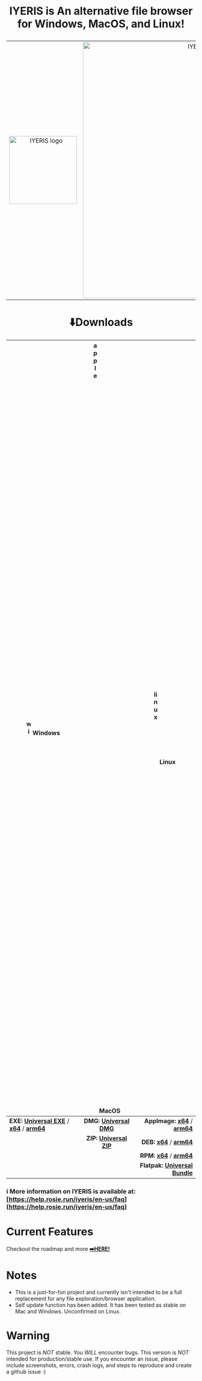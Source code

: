 # <p align="center">IYERIS is An alternative file browser for Windows, MacOS, and Linux!</p>
<div align="center">
  <table>
    <tr>
      <td valign="middle" align="center" width="220">
        <img src="https://tuxedo.rosie.run/assets/iyeris-appicon.png"
             alt="IYERIS logo" width="180" />
      </td>
      <td valign="middle" align="center">
        <img src="https://github.com/user-attachments/assets/8d7ab428-7f92-4501-974c-ede3f9abcfca"
             alt="IYERIS screenshot" width="680" />
      </td>
    </tr>
  </table>
</div>



<h1 align="center">⬇️Downloads</h1>

<div align="center">
  <table>
    <thead>
      <tr>
        <th><img width="12" height="40" alt="windows" src="https://github.com/user-attachments/assets/340d360e-79b1-4c70-bfab-d944085f75df" /> Windows</th>
        <th><img width="12" height="2047" alt="apple" src="https://github.com/user-attachments/assets/42d7e887-4616-4e8c-b1d3-e44e01340f8c" /> MacOS</th>
        <th><img width="12" height="195" alt="linux" src="https://github.com/user-attachments/assets/e0cc4f33-4516-408b-9c5c-be71a3ac316b" /> Linux</th>
      </tr>
    </thead>
    <tbody>
      <tr>
        <td align="left"><strong>EXE:</strong> <strong><a href="https://github.com/BurntToasters/IYERIS/releases/latest/download/IYERIS-Win.exe">Universal EXE</a></strong> / </strong> <strong><a href="https://github.com/BurntToasters/IYERIS/releases/latest/download/IYERIS-Win-x64.exe">x64</a></strong> / <strong><a href="https://github.com/BurntToasters/IYERIS/releases/latest/download/IYERIS-Win-arm64.exe">arm64</a></strong></td>
        <td align="center"><strong>DMG:</strong> <strong><a href="https://github.com/BurntToasters/IYERIS/releases/latest/download/IYERIS-MacOS-universal.dmg">Universal DMG</a></strong></td>
        <td align="right"><strong>AppImage:</strong> <strong><a href="https://github.com/BurntToasters/IYERIS/releases/latest/download/IYERIS-Linux-x86_64.AppImage">x64</a></strong> / <strong><a href="https://github.com/BurntToasters/IYERIS/releases/latest/download/IYERIS-Linux-arm64.AppImage">arm64</a></strong></td>
      </tr>
      <tr>
        <td></td>
        <td align="center"><strong>ZIP:</strong> <strong><a href="https://github.com/BurntToasters/IYERIS/releases/latest/download/IYERIS-MacOS-universal.zip">Universal ZIP</a></strong></td>
        <td align="right"><strong>DEB:</strong> <strong><a href="https://github.com/BurntToasters/IYERIS/releases/latest/download/IYERIS-Linux-amd64.deb">x64</a></strong> / <strong><a href="https://github.com/BurntToasters/IYERIS/releases/latest/download/IYERIS-Linux-arm64.deb">arm64</a></strong></td>
      </tr>
      <tr>
        <td></td>
        <td></td>
        <td align="right"><strong>RPM:</strong> <strong><a href="https://github.com/BurntToasters/IYERIS/releases/latest/download/IYERIS-Linux-x86_64.rpm">x64</a></strong> / <strong><a href="https://github.com/BurntToasters/IYERIS/releases/latest/download/IYERIS-Linux-aarch64.rpm">arm64</a></strong></td>
      </tr>
      <tr>
        <td></td>
        <td></td>
        <td align="right"><strong>Flatpak:</strong> <strong><a href="https://github.com/BurntToasters/IYERIS/releases/latest/download/iyeris.flatpak">Universal Bundle</a></strong></td>
      </tr>
    </tbody>
  </table>
</div>




### ℹ️ More information on IYERIS is available at: <b><u>[https://help.rosie.run/iyeris/en-us/faq](https://help.rosie.run/iyeris/en-us/faq)</u></b>

# Current Features
Checkout the roadmap and more <b>[➡️HERE!](https://help.rosie.run/iyeris/en-us/feature-set-and-roadmap)</b>

# Notes
- This is a just-for-fun project and currently isn't intended to be a full replacement for any file exploration/browser application.
- Self update function has been added. It has been tested as stable on Mac and Windows. Unconfirmed on Linux.

# Warning
This project is *NOT* stable. You *WILL* encounter bugs. This version is *NOT* intended for production/stable use.
If you encounter an issue, please include screenshots, errors, crash logs, and steps to reproduce and create a github issue :)
